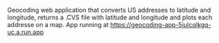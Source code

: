 Geocoding web application that converts US addresses to latitude and longitude, 
returns a .CVS file with latitude and longitude and plots each addresse on a map.
App running at https://geocoding-app-5julcqlkgq-uc.a.run.app
